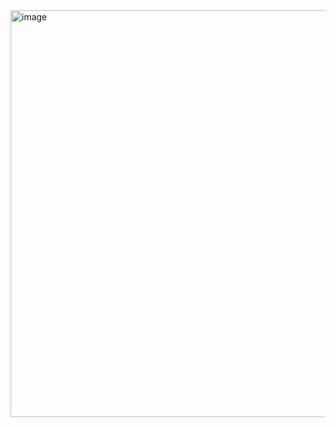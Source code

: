 <img width="1307" height="651" alt="image" src="https://github.com/user-attachments/assets/0b301c68-774c-4c96-ae44-0343ec93cc19" />
